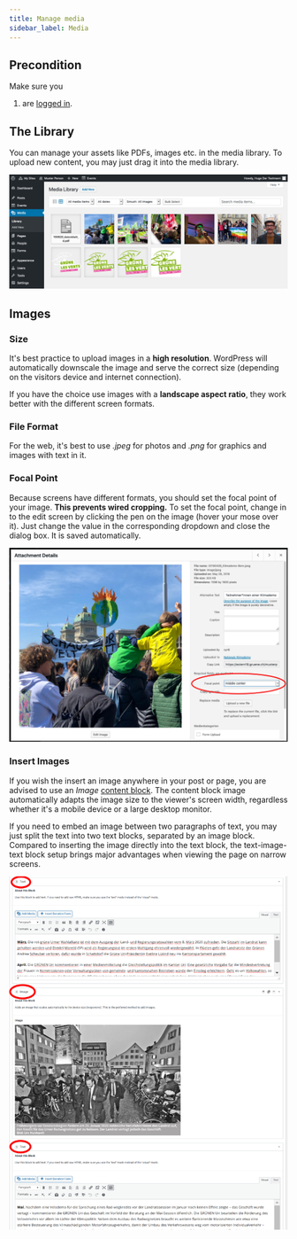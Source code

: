 ```yaml
---
title: Manage media
sidebar_label: Media
---
```


## Precondition

Make sure you
1. are [logged in](2-1-login.md).

## The Library

You can manage your assets like PDFs, images etc. in the media library. 
To upload new content, you may just drag it into the media library.

![Screenshot](assets/media-library.png)

## Images

### Size

It's best practice to upload images in a **high resolution**. WordPress will 
automatically downscale the image and serve the correct size (depending on 
the visitors device and internet connection).

If you have the choice use images with a **landscape aspect ratio**, they work 
better with the different screen formats.

### File Format

For the web, it's best to use _.jpeg_ for photos and _.png_ for graphics and 
images with text in it.


### Focal Point

Because screens have different formats, you should set the focal point of 
your image. **This prevents wired cropping.** To set the focal point, change 
in to the edit screen by clicking the pen on the image (hover your mose over 
it). Just change the value in the corresponding dropdown and close the dialog
 box. It is saved automatically.

![Screenshot](assets/focal-point.png)


### Insert Images

If you wish the insert an image anywhere in your post or page, you are advised
to use an _Image_ [content block](2-2-front/#the-content-blocks). The content 
block image automatically adapts the image size to the viewer's screen width, 
regardless whether it's a mobile device or a large desktop monitor.

If you need to embed an image between two paragraphs of text, you may just
split the text into two text blocks, separated by an image block. Compared to
inserting the image directly into the text block, the text-image-text block 
setup brings major advantages when viewing the page on narrow screens.

![Screenshot](assets/image-block.png)
